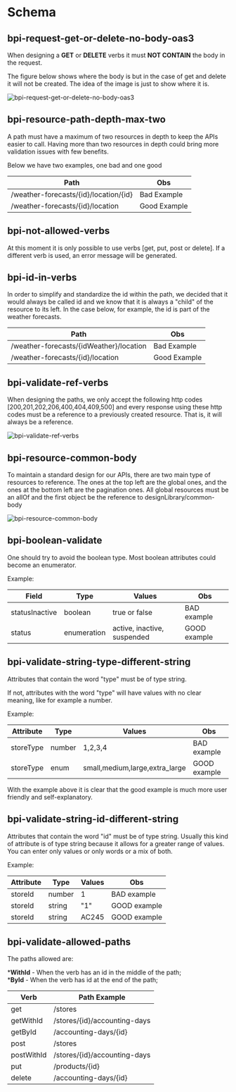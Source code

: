# Schema

## bpi-request-get-or-delete-no-body-oas3

When designing a **GET** or **DELETE** verbs it must **NOT CONTAIN** the body in the request.

The figure below shows where the body is but in the case of get and delete it will not be created. The idea of the image is just to show where it is.

![bpi-request-get-or-delete-no-body-oas3](https://raw.github.com/bancobpi/style-guide/master/static/bpi-request-get-or-delete-no-body-oas3.jpg)

## bpi-resource-path-depth-max-two

A path must have a maximum of two resources in depth to keep the APIs easier to call. Having more than two resources in depth could bring more validation issues with few benefits.

Below we have two examples, one bad and one good

Path | Obs 
---------|----------|
 /weather-forecasts/{id}/location/{id} | Bad Example 
 /weather-forecasts/{id}/location | Good Example 

## bpi-not-allowed-verbs

At this moment it is only possible to use verbs [get, put, post or delete]. If a different verb is used, an error message will be generated.

## bpi-id-in-verbs

In order to simplify and standardize the id within the path, we decided that it would always be called id and we know that it is always a "child" of the resource to its left. In the case below, for example, the id is part of the weather forecasts.

Path | Obs 
---------|----------|
 /weather-forecasts/{idWeather}/location | Bad Example 
 /weather-forecasts/{id}/location | Good Example 

## bpi-validate-ref-verbs

When designing the paths, we only accept the following http codes [200,201,202,206,400,404,409,500] and every response using these http codes must be a reference to a previously created resource. That is, it will always be a reference.

![bpi-validate-ref-verbs](https://raw.github.com/bancobpi/style-guide/master/static/bpi-validate-ref-verbs.jpg)

## bpi-resource-common-body

To maintain a standard design for our APIs, there are two main type of resources to reference. The ones at the top left are the global ones, and the ones at the bottom left are the pagination ones. All global resources must be an allOf and the first object be the reference to designLibrary/common-body

![bpi-resource-common-body](https://raw.github.com/bancobpi/style-guide/master/static/bpi-resource-common-body.jpg)

## bpi-boolean-validate

One should try to avoid the boolean type. Most boolean attributes could become an enumerator.

Example:

Field | Type | Values | Obs
---------|----------|---------|---------
 statusInactive | boolean | true or false | BAD example
 status | enumeration | active, inactive, suspended | GOOD example

## bpi-validate-string-type-different-string

Attributes that contain the word "type" must be of type string.

If not, attributes with the word "type" will have values with no clear meaning, like for example a number.

Example:

Attribute | Type | Values | Obs
---------|----------|---------|---------
 storeType | number | 1,2,3,4 | BAD example
 storeType | enum | small,medium,large,extra_large | GOOD example

 With the example above it is clear that the good example is much more user friendly and self-explanatory.

## bpi-validate-string-id-different-string

Attributes that contain the word "id" must be of type string. Usually this kind of attribute is of type string because it allows for a greater range of values. You can enter only values or only words or a mix of both.

Example:

Attribute | Type | Values | Obs
---------|----------|---------|---------
 storeId | number | 1 | BAD example
 storeId | string | "1" | GOOD example
 storeId | string | AC245 | GOOD example

## bpi-validate-allowed-paths

The paths allowed are: 

***WithId** - When the verb has an id in the middle of the path; <br>
***ById** - When the verb has id at the end of the path;

Verb        | Path Example
---------   |----------
 get        | /stores
 getWithId  | /stores/{id}/accounting-days
 getById    | /accounting-days/{id}
 post       | /stores
 postWithId | /stores/{id}/accounting-days 
 put        | /products/{id}
 delete     | /accounting-days/{id}

